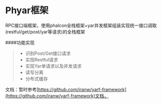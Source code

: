 # Phyar框架

RPC接口端框架，使用phalcon全栈框架+yar并发框架组装实现统一接口调取(restful/get/post/yar等请求)的全栈框架

####功能实现

> * 识别Post/Get接口请求
> * 实现Restful请求
> * 实现Yar单请求以及并发请求
> * 读写分离
> * 分布式缓存

文档：暂时参考[https://github.com/iranw/yarf-framework](https://github.com/iranw/yarf-framework)文档，

